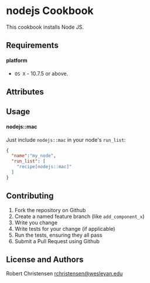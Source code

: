 nodejs Cookbook
=========================
This cookbook installs Node JS.

Requirements
------------
#### platform
- `OS X` - 10.7.5 or above.

Attributes
----------

Usage
-----
#### nodejs::mac

Just include `nodejs::mac` in your node's `run_list`:

```json
{
  "name":"my_node",
  "run_list": [
    "recipe[nodejs::mac]"
  ]
}
```

Contributing
------------

1. Fork the repository on Github
2. Create a named feature branch (like `add_component_x`)
3. Write you change
4. Write tests for your change (if applicable)
5. Run the tests, ensuring they all pass
6. Submit a Pull Request using Github

License and Authors
-------------------
Robert Christensen <rchristensen@wesleyan.edu>

